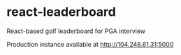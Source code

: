 # react-leaderboard
React-based golf leaderboard for PGA interview

Production instance available at http://104.248.61.31:5000
